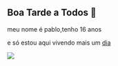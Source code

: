## Boa Tarde a Todos 👋

meu nome é pablo,tenho 16 anos

e só estou aqui vivendo mais um [dia](https://m.youtube.com/?hl=pt-pt)

![](https://media1.tenor.com/m/Jun18woQPwwAAAAd/waiting-patiently.gif)
